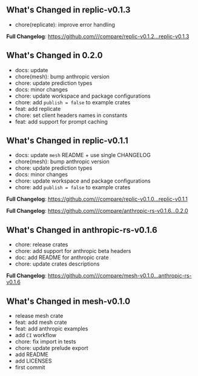 ## What's Changed in replic-v0.1.3
* chore(replicate): improve error handling

**Full Changelog**: https://github.com///compare/replic-v0.1.2...replic-v0.1.3

## What's Changed in 0.2.0
* docs: update
* chore(mesh): bump anthropic version
* chore: update prediction types
* docs: minor changes
* chore: update workspace and package configurations
* chore: add `publish = false` to example crates
* feat: add replicate
* chore: set client headers names in constants
* feat: add support for prompt caching

## What's Changed in replic-v0.1.1
* docs: update `mesh` README + use single CHANGELOG
* chore(mesh): bump anthropic version
* chore: update prediction types
* docs: minor changes
* chore: update workspace and package configurations
* chore: add `publish = false` to example crates

**Full Changelog**: https://github.com///compare/replic-v0.1.0...replic-v0.1.1


**Full Changelog**: https://github.com///compare/anthropic-rs-v0.1.6...0.2.0

## What's Changed in anthropic-rs-v0.1.6
* chore: release crates
* chore: add support for anthropic beta headers
* doc: add README for anthropic crate
* chore: update crates descriptions

**Full Changelog**: https://github.com///compare/mesh-v0.1.0...anthropic-rs-v0.1.6

## What's Changed in mesh-v0.1.0
* release mesh crate
* feat: add mesh crate
* feat: add anthropic examples
* add `CI` workflow
* chore: fix import in tests
* chore: update prelude export
* add README
* add LICENSES
* first commit

<!-- generated by git-cliff -->
